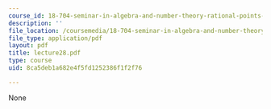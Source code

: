```yaml
---
course_id: 18-704-seminar-in-algebra-and-number-theory-rational-points-on-elliptic-curves-fall-2004
description: ''
file_location: /coursemedia/18-704-seminar-in-algebra-and-number-theory-rational-points-on-elliptic-curves-fall-2004/8ca5deb1a682e4f5fd1252386f1f2f76_lecture28.pdf
file_type: application/pdf
layout: pdf
title: lecture28.pdf
type: course
uid: 8ca5deb1a682e4f5fd1252386f1f2f76

---
```

None